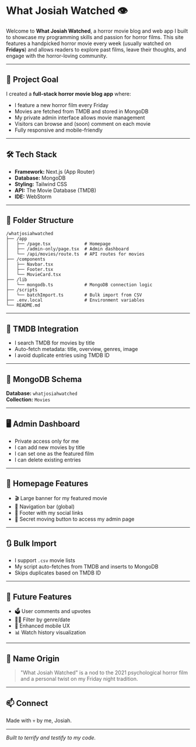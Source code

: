 # What Josiah Watched 👁️

Welcome to **What Josiah Watched**, a horror movie blog and web app I built to showcase my programming skills and passion for horror films. This site features a handpicked horror movie every week (usually watched on **Fridays**) and allows readers to explore past films, leave their thoughts, and engage with the horror-loving community.

---

## 🎯 Project Goal

I created a **full-stack horror movie blog app** where:

- I feature a new horror film every Friday
- Movies are fetched from TMDB and stored in MongoDB
- My private admin interface allows movie management
- Visitors can browse and (soon) comment on each movie
- Fully responsive and mobile-friendly

---

## 🛠️ Tech Stack

- **Framework:** Next.js (App Router)
- **Database:** MongoDB
- **Styling:** Tailwind CSS
- **API:** The Movie Database (TMDB)
- **IDE:** WebStorm

---

## 📁 Folder Structure

```
/whatjosiahwatched
├── /app
│   ├── /page.tsx             # Homepage
│   ├── /admin-only/page.tsx  # Admin dashboard
│   └── /api/movies/route.ts  # API routes for movies
├── /components
│   ├── Navbar.tsx
│   ├── Footer.tsx
│   └── MovieCard.tsx
├── /lib
│   └── mongodb.ts            # MongoDB connection logic
├── /scripts
│   └── batchImport.ts        # Bulk import from CSV
├── .env.local                # Environment variables
└── README.md
```

---

## 🔌 TMDB Integration

- I search TMDB for movies by title
- Auto-fetch metadata: title, overview, genres, image
- I avoid duplicate entries using TMDB ID

---

## 📁 MongoDB Schema

**Database:** `whatjosiahwatched`\
**Collection:** `Movies`

---

## 🖥️ Admin Dashboard

- Private access only for me
- I can add new movies by title
- I can set one as the featured film
- I can delete existing entries

---

## 📄 Homepage Features

- 🎬 Large banner for my featured movie
- 🧭 Navigation bar (global)
- 🔗 Footer with my social links
- 👻 Secret moving button to access my admin page

---

## 🔃 Bulk Import

- I support `.csv` movie lists
- My script auto-fetches from TMDB and inserts to MongoDB
- Skips duplicates based on TMDB ID

---

## 🔮 Future Features

- 🗳️ User comments and upvotes
- 🧟‍♂️ Filter by genre/date
- 📱 Enhanced mobile UX
- 📊 Watch history visualization

---

## 🎃 Name Origin

> "What Josiah Watched" is a nod to the 2021 psychological horror film and a personal twist on my Friday night tradition.

---

## 📫 Connect

Made with 💀 by me, Josiah.

---

*Built to terrify and testify to my code.*